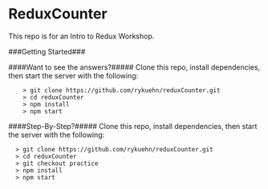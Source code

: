 # ReduxCounter

This repo is for an Intro to Redux Workshop.

###Getting Started###

####Want to see the answers?#####
Clone this repo, install dependencies, then start the server with the following:

```
	> git clone https://github.com/rykuehn/reduxCounter.git
	> cd reduxCounter
	> npm install
	> npm start
```

####Step-By-Step?#####
Clone this repo, install dependencies, then start the server with the following:

```
  > git clone https://github.com/rykuehn/reduxCounter.git
  > cd reduxCounter
  > git checkout practice
  > npm install
  > npm start
```
